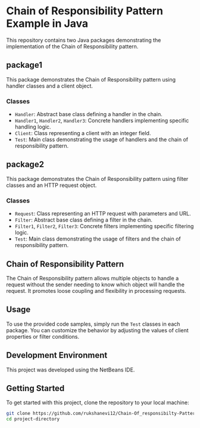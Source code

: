 # Chain of Responsibility Pattern Example in Java

This repository contains two Java packages demonstrating the implementation of the Chain of Responsibility pattern.

## package1

This package demonstrates the Chain of Responsibility pattern using handler classes and a client object.

### Classes

- `Handler`: Abstract base class defining a handler in the chain.
- `Handler1`, `Handler2`, `Handler3`: Concrete handlers implementing specific handling logic.
- `Client`: Class representing a client with an integer field.
- `Test`: Main class demonstrating the usage of handlers and the chain of responsibility pattern.

## package2

This package demonstrates the Chain of Responsibility pattern using filter classes and an HTTP request object.

### Classes

- `Request`: Class representing an HTTP request with parameters and URL.
- `Filter`: Abstract base class defining a filter in the chain.
- `Filter1`, `Filter2`, `Filter3`: Concrete filters implementing specific filtering logic.
- `Test`: Main class demonstrating the usage of filters and the chain of responsibility pattern.

## Chain of Responsibility Pattern

The Chain of Responsibility pattern allows multiple objects to handle a request without the sender needing to know which object will handle the request. It promotes loose coupling and flexibility in processing requests.

## Usage

To use the provided code samples, simply run the `Test` classes in each package. You can customize the behavior by adjusting the values of client properties or filter conditions.

## Development Environment

This project was developed using the NetBeans IDE.

## Getting Started

To get started with this project, clone the repository to your local machine:

```bash
git clone https://github.com/rukshanevi12/Chain-Of_responsibilty-Pattern.git)https://github.com/rukshanevi12/Chain-Of_responsibilty-Pattern.git
cd project-directory
